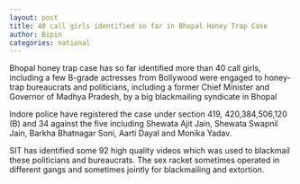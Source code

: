 ```yaml
---
layout: post
title: 40 call girls identified so far in Bhopal Honey Trap Case 
author: Bipin
categories: national
---
```

 
Bhopal honey trap case has so far identified more than 40 call girls, including a few B-grade actresses from Bollywood were engaged to honey-trap bureaucrats and politicians, including a former Chief Minister and Governor of Madhya Pradesh, by a big blackmailing syndicate in Bhopal

<amp-img  id="bhopal" src="{{ site.baseurl }}/images/shweta.PNG"   width="320"   height="256"  layout="responsive" ></amp-img>

 
Indore police have registered the case under section 419, 420,384,506,120 (B) and 34 against the five including Shewata Ajit Jain, Shewata Swapnil Jain, Barkha Bhatnagar Soni, Aarti Dayal and Monika Yadav.

SIT has identified some 92 high quality videos which was used to blackmail these politicians and bureaucrats. The sex racket sometimes operated in different gangs and sometimes jointly for blackmailing and extortion. 



